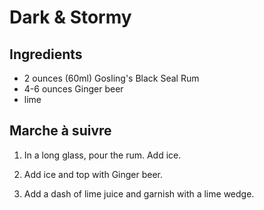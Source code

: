 # Dark & Stormy

## Ingredients

* 2 ounces (60ml) Gosling's Black Seal Rum
* 4-6 ounces Ginger beer
* lime

## Marche à suivre

1. In a long glass, pour the rum. Add ice.

2. Add ice and top with Ginger beer.

3. Add a dash of lime juice and garnish with a lime wedge.
